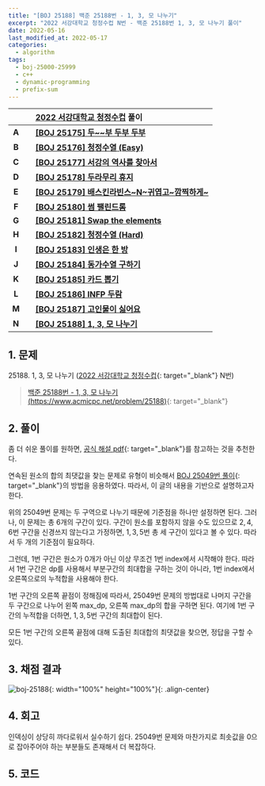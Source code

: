 ```yaml
---
title: "[BOJ 25188] 백준 25188번 - 1, 3, 모 나누기"
excerpt: "2022 서강대학교 청정수컵 N번 - 백준 25188번 1, 3, 모 나누기 풀이"
date: 2022-05-16
last_modified_at: 2022-05-17
categories:
  - algorithm
tags:
  - boj-25000-25999
  - c++
  - dynamic-programming
  - prefix-sum
---
```


|||[2022 서강대학교 청정수컵](https://burningfalls.github.io/contest/sogang-baekjoon-contest/) 풀이|
|:---:|:---:|:---|
|**A**||**[[BOJ 25175] 두~~부 두부 두부](https://burningfalls.github.io/algorithm/boj-25175/)**|
|**B**||**[[BOJ 25176] 청정수열 (Easy)](https://burningfalls.github.io/algorithm/boj-25176/)**|
|**C**||**[[BOJ 25177] 서강의 역사를 찾아서](https://burningfalls.github.io/algorithm/boj-25177/)**|
|**D**||**[[BOJ 25178] 두라무리 휴지](https://burningfalls.github.io/algorithm/boj-25178/)**|
|**E**||**[[BOJ 25179] 배스킨라빈스~N~귀엽고~깜찍하게~](https://burningfalls.github.io/algorithm/boj-25179/)**|
|**F**||**[[BOJ 25180] 썸 팰린드롬](https://burningfalls.github.io/algorithm/boj-25180/)**|
|**G**||**[[BOJ 25181] Swap the elements](https://burningfalls.github.io/algorithm/boj-25181/)**|
|**H**||**[[BOJ 25182] 청정수열 (Hard)](https://burningfalls.github.io/algorithm/boj-25182/)**|
|**I**||**[[BOJ 25183] 인생은 한 방](https://burningfalls.github.io/algorithm/boj-25183/)**|
|**J**||**[[BOJ 25184] 동가수열 구하기](https://burningfalls.github.io/algorithm/boj-25184/)**|
|**K**||**[[BOJ 25185] 카드 뽑기](https://burningfalls.github.io/algorithm/boj-25185/)**|
|**L**||**[[BOJ 25186] INFP 두람](https://burningfalls.github.io/algorithm/boj-25186/)**|
|**M**||**[[BOJ 25187] 고인물이 싫어요](https://burningfalls.github.io/algorithm/boj-25187/)**|
|**N**||**[[BOJ 25188] 1, 3, 모 나누기](https://burningfalls.github.io/algorithm/boj-25188/)**|

## 1. 문제
$25188$. 1, 3, 모 나누기 ([2022 서강대학교 청정수컵](https://burningfalls.github.io/contest/sogang-baekjoon-contest/){: target="_blank"} N번)

> [백준 25188번 - 1, 3, 모 나누기 (https://www.acmicpc.net/problem/25188)](https://www.acmicpc.net/problem/25188){: target="_blank"}

## 2. 풀이

좀 더 쉬운 풀이를 원하면, [공식 해설 pdf](https://www.acmicpc.net/board/view/90503){: target="_blank"}를 참고하는 것을 추천한다.

연속된 원소의 합의 최댓값을 찾는 문제로 유형이 비슷해서 [BOJ 25049번 풀이](https://burningfalls.github.io/algorithm/boj-25049/){: target="_blank"}의 방법을 응용하였다. 따라서, 이 글의 내용을 기반으로 설명하고자 한다.

위의 $25049$번 문제는 두 구역으로 나누기 때문에 기준점을 하나만 설정하면 된다. 그러나, 이 문제는 총 $6$개의 구간이 있다. 구간이 원소를 포함하지 않을 수도 있으므로 $2,4,6$번 구간을 신경쓰지 않는다고 가정하면, $1,3,5$번 총 세 구간이 있다고 볼 수 있다. 따라서 두 개의 기준점이 필요하다.

그런데, $1$번 구간은 원소가 $0$개가 아닌 이상 무조건 $1$번 index에서 시작해야 한다. 따라서 $1$번 구간은 dp를 사용해서 부분구간의 최대합을 구하는 것이 아니라, $1$번 index에서 오른쪽으로의 누적합을 사용해야 한다.

$1$번 구간의 오른쪽 끝점이 정해짐에 따라서, $25049$번 문제의 방법대로 나머지 구간을 두 구간으로 나누어 왼쪽 max_dp, 오른쪽 max_dp의 합을 구하면 된다. 여기에 $1$번 구간의 누적합을 더하면, $1,3,5$번 구간의 최대합이 된다.

모든 $1$번 구간의 오른쪽 끝점에 대해 도출된 최대합의 최댓값을 찾으면, 정답을 구할 수 있다.

## 3. 채점 결과

![boj-25188](https://user-images.githubusercontent.com/30232837/168544014-287d6154-bdfd-4eed-ad16-401b0c4fa744.png "boj-25188"){: width="100%" height="100%"}{: .align-center}

## 4. 회고

인덱싱이 상당히 까다로워서 실수하기 쉽다. $25049$번 문제와 마찬가지로 최솟값을 $0$으로 잡아주어야 하는 부분들도 존재해서 더 복잡하다.

## 5. 코드

<script src="https://gist.github.com/BurningFalls/e7f210900d8a6457231e8aa68c6c23e3.js"></script>